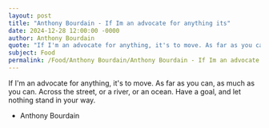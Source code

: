 ```yaml
---
layout: post
title: "Anthony Bourdain - If Im an advocate for anything its"
date: 2024-12-28 12:00:00 -0000
author: Anthony Bourdain
quote: "If I'm an advocate for anything, it's to move. As far as you can, as much as you can. Across the street, or a river, or an ocean. Have a goal, and let nothing stand in your way."
subject: Food
permalink: /Food/Anthony Bourdain/Anthony Bourdain - If Im an advocate for anything its
---
```


If I'm an advocate for anything, it's to move. As far as you can, as much as you can. Across the street, or a river, or an ocean. Have a goal, and let nothing stand in your way.

- Anthony Bourdain
